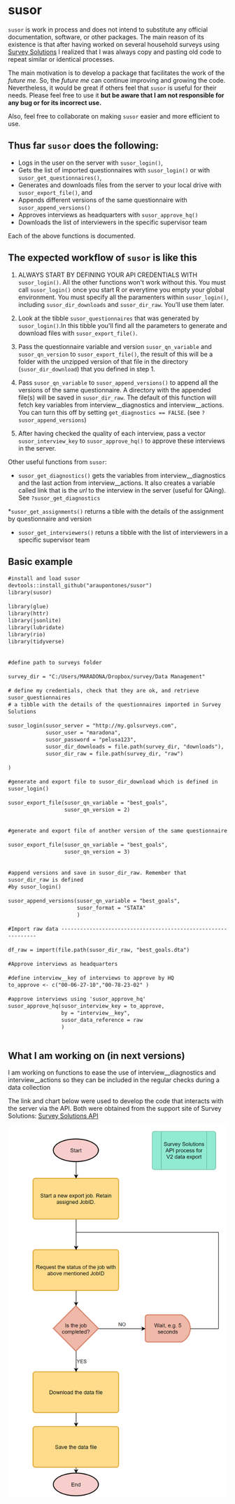 # susor
`susor` is work in process and does not intend to substitute any official documentation, software, or other packages.
The main reason of its existence is that after having worked on several household surveys using
[Survey Solutions](https://mysurvey.solutions/en//api/survey-solutions-api/) I realized that I was always copy and pasting old code to repeat similar or identical processes. 

The main motivation is to develop a package that facilitates the work of the *future me*. So, the *future me* can continue improving and growing the code. Nevertheless, it would be great if others feel that `susor` is useful for their needs. Please feel free to use it **but be aware that I am not responsible for any bug or for its incorrect use.** 

Also, feel free to collaborate on making `susor` easier and more efficient to use.

## Thus far `susor` does the following:

* Logs in the user on the server with `susor_login()`,
* Gets the list of imported questionnaires with `susor_login()` or with `susor_get_questionnaires()`,
* Generates and downloads files from the server to your local drive with `susor_export_file()`, and
* Appends different versions of the same questionnaire with `susor_append_versions()`
* Approves interviews as headquarters with `susor_approve_hq()`
* Downloads the list of interviewers in the specific supervisor team


Each of the above functions is documented. 


## The expected workflow of `susor` is like this

1. ALWAYS START BY DEFINING YOUR API CREDENTIALS WITH `susor_login()`. All the other functions won't work without this. You must call `susor_login()` once you start R or everytime you empty your global environment. You must specify all the paramenters within `susor_login()`, including `susor_dir_downloads` and `susor_dir_raw`. You'll use them later. 

2. Look at the tibble `susor_questionnaires` that was generated by `susor_login()`.In this tibble you'll find all the parameters to generate and download files with `susor_export_file()`.

3. Pass the questionnaire variable and version `susor_qn_variable` and `susor_qn_version` to `susor_export_file()`, the result of this will be a folder with the unzipped version of that file in the directory (`susor_dir_download`) that you defined in step 1.

4. Pass `susor_qn_variable` to `susor_append_versions()` to append all the versions of the same questionnaire.
A directory with the appended file(s) will be saved in `susor_dir_raw`. The default of this function will fetch key variables from interview__diagnostics and interview__actions. You can turn this off by setting `get_diagnostics == FALSE`. (see `?susor_append_versions`)

5. After having checked the quality of each interview, pass a vector `susor_interview_key` to `susor_approve_hq()` to approve these interviews in the server.

Other useful functions from `susor`:

* `susor_get_diagnostics()` gets the variables from interview__diagnostics and the last action from interview__actions. It also creates a variable called link that is the _url_ to the interview in the server (useful for QAing). See `?susor_get_diagnostics`

*`susor_get_assignments()` returns a tible with the details of the assignment by questionnaire and version

* `susor_get_interviewers()` retuns a tibble with the list of interviewers in a specific supervisor team

## Basic example


```{r eval=FALSE}
#install and load susor
devtools::install_github("araupontones/susor")
library(susor)

library(glue)
library(httr)
library(jsonlite)
library(lubridate) 
library(rio) 
library(tidyverse)


#define path to surveys folder

survey_dir = "C:/Users/MARADONA/Dropbox/survey/Data Management"

# define my credentials, check that they are ok, and retrieve susor_questionnaires 
# a tibble with the details of the questionnaires imported in Survey Solutions

susor_login(susor_server = "http://my.golsurveys.com",
            susor_user = "maradona",
            susor_password = "pelusa123",
            susor_dir_downloads = file.path(survey_dir, "downloads"),
            susor_dir_raw = file.path(survey_dir, "raw")
                  
)

#generate and export file to susor_dir_download which is defined in susor_login()

susor_export_file(susor_qn_variable = "best_goals",
                  susor_qn_version = 2)


#generate and export file of another version of the same questionnaire

susor_export_file(susor_qn_variable = "best_goals",
                  susor_qn_version = 3)
                  

#append versions and save in susor_dir_raw. Remember that susor_dir_raw is defined
#by susor_login()

susor_append_versions(susor_qn_variable = "best_goals",
                      susor_format = "STATA"
                      )

#Import raw data --------------------------------------------------------------

df_raw = import(file.path(susor_dir_raw, "best_goals.dta")

#Approve interviews as headquarters

#define interview__key of interviews to approve by HQ
to_approve <- c("00-06-27-10","00-78-23-02" )

#approve interviews using 'susor_approve_hq'
susor_approve_hq(susor_interview_key = to_approve,
                 by = "interview__key",
                 susor_data_reference = raw
                 )


```


## What I am working on (in next versions)

I am working on functions to ease the use of interview__diagnostics and interview__actions so they can be included in the regular checks during a data collection

The link and chart below were used to develop the code that interacts with the server via the API. Both were obtained from the support site of Survey Solutions:
<a href="https://demo.mysurvey.solutions/apidocs/index.html">Survey Solutions API</a>

![](https://raw.githubusercontent.com/araupontones/Survey_Solutions_download/main/API_flow.png)


